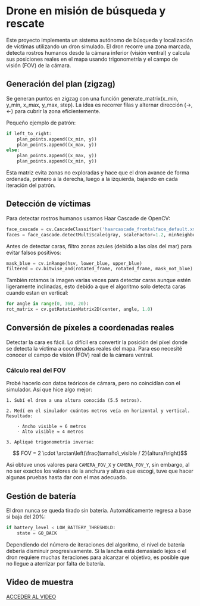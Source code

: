 # Drone en misión de búsqueda y rescate

Este proyecto implementa un sistema autónomo de búsqueda y localización de víctimas utilizando un dron simulado. El dron recorre una zona marcada, detecta rostros humanos desde la cámara inferior (visión ventral) y calcula sus posiciones reales en el mapa usando trigonometría y el campo de visión (FOV) de la cámara.

## Generación del plan (zigzag)

Se generan puntos en zigzag con una función generate_matrix(x_min, y_min, x_max, y_max, step). La idea es recorrer filas y alternar dirección (→, ←) para cubrir la zona eficientemente.

Pequeño ejemplo de patrón:

```python
if left_to_right:
    plan_points.append((x_min, y))
    plan_points.append((x_max, y))
else:
    plan_points.append((x_max, y))
    plan_points.append((x_min, y))
```

Esta matriz evita zonas no exploradas y hace que el dron avance de forma ordenada, primero a la derecha, luego a la izquierda, bajando en cada iteración del patrón.

## Detección de víctimas

Para detectar rostros humanos usamos Haar Cascade de OpenCV:

```python
face_cascade = cv.CascadeClassifier('haarcascade_frontalface_default.xml')
faces = face_cascade.detectMultiScale(gray, scaleFactor=1.2, minNeighbors=8)
```

Antes de detectar caras, filtro zonas azules (debido a las olas del mar) para evitar falsos positivos:

```python
mask_blue = cv.inRange(hsv, lower_blue, upper_blue)
filtered = cv.bitwise_and(rotated_frame, rotated_frame, mask_not_blue)
```

También rotamos la imagen varias veces para detectar caras aunque estén ligeramente inclinadas, esto debido a que el algoritmo solo detecta caras cuando estan en vertical:

```python
for angle in range(0, 360, 20):
rot_matrix = cv.getRotationMatrix2D(center, angle, 1.0)
```

## Conversión de píxeles a coordenadas reales

Detectar la cara es fácil. Lo difícil era convertir la posición del píxel donde se detecta la víctima a coordenadas reales del mapa. Para eso necesité conocer el campo de visión (FOV) real de la cámara ventral.

### Cálculo real del FOV

Probé hacerlo con datos teóricos de cámara, pero no coincidían con el simulador. Así que hice algo mejor:

    1. Subí el dron a una altura conocida (5.5 metros).
    
    2. Medí en el simulador cuántos metros veía en horizontal y vertical. Resultado:
    
        · Ancho visible ≈ 6 metros
        · Alto visible ≈ 4 metros
        
    3. Apliqué trigonometría inversa:

```math
    FOV = 2 \cdot \arctan\left(\frac{tamaño\_visible / 2}{altura}\right)
```

Asi obtuve unos valores para `CAMERA_FOV_X` y `CAMERA_FOV_Y`, sin embargo, al no ser exactos los valores de la anchura y altura que escogi, tuve que hacer algunas pruebas hasta dar con el mas adecuado.

## Gestión de batería

El dron nunca se queda tirado sin batería. Automáticamente regresa a base si baja del 20%:

```python
if battery_level < LOW_BATTERY_THRESHOLD:
    state = GO_BACK
```
Dependiendo del número de iteraciones del algoritmo, el nivel de batería debería disminuir progresivamente. Si la lancha está demasiado lejos o el dron requiere muchas iteraciones para alcanzar el objetivo, es posible que no llegue a aterrizar por falta de batería.

## Video de muestra

[ACCEDER AL VIDEO](https://drive.google.com/file/d/171781H9LIfBmLJR4g09K8_iJNTM9c5MS/view?usp=sharing)










